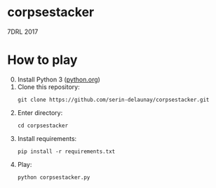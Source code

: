 # corpsestacker
7DRL 2017

# How to play

0. Install Python 3 ([python.org](https://www.python.org/downloads/))
0. Clone this repository: 
    ```
    git clone https://github.com/serin-delaunay/corpsestacker.git
    ```
0. Enter directory:
    ```
    cd corpsestacker
    ```
0. Install requirements:
    ```
    pip install -r requirements.txt
    ```
0. Play:
    ```
    python corpsestacker.py
    ```
